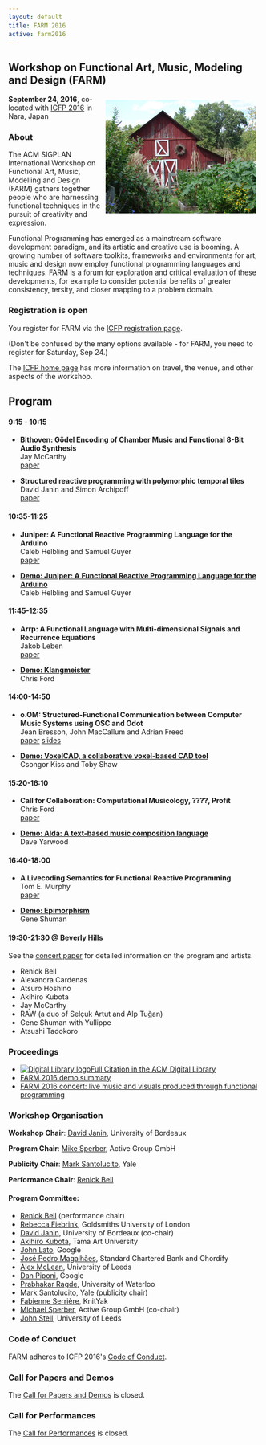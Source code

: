 ```yaml
---
layout: default
title: FARM 2016
active: farm2016
---
```


## Workshop on Functional Art, Music, Modeling and Design (FARM)

<img src="/files/farm-lambda-small.jpg" style="float: right; margin: 10px;" />

**September 24, 2016**, co-located with
[ICFP 2016](http://conf.researchr.org/home/icfp-2016) in Nara, Japan

### About

The ACM SIGPLAN International Workshop on Functional Art, Music,
Modelling and Design (FARM) gathers together people who are harnessing
functional techniques in the pursuit of creativity and expression.

Functional Programming has emerged as a mainstream software
development paradigm, and its artistic and creative use is booming. A
growing number of software toolkits, frameworks and environments for
art, music and design now employ functional programming languages and
techniques. FARM is a forum for exploration and critical evaluation of
these developments, for example to consider potential benefits of
greater consistency, tersity, and closer mapping to a problem domain.

### Registration is open

You register for FARM via the
[ICFP registration page](http://conf.researchr.org/attending/icfp-2016/Registration).

(Don't be confused by the many options available - for FARM, you need
to register for Saturday, Sep 24.)

The [ICFP home page](http://conf.researchr.org/home/icfp-2016) has
more information on travel, the venue, and other aspects of the
workshop.

## Program ##

#### 9:15 - 10:15

* **Bithoven: Gödel Encoding of Chamber Music and Functional 8-Bit Audio Synthesis**<br/>
  Jay McCarthy<br/>
  <a class="DLtitleLink" href="http://dl.acm.org/authorize?N19403" title="Get the Full Text from the ACM Digital Library">paper</a>

* **Structured reactive programming with polymorphic temporal tiles**<br/>
  David Janin and Simon Archipoff<br/>
  <a class="DLtitleLink" href="http://dl.acm.org/authorize?N19416" title="Get the Full Text from the ACM Digital Library">paper</a>

#### 10:35-11:25

* **Juniper: A Functional Reactive Programming Language for the Arduino**<br/>
  Caleb Helbling and Samuel Guyer<br/>
  <a class="DLtitleLink" href="http://dl.acm.org/authorize?N19404" title="Get the Full Text from the ACM Digital Library">paper</a>

* [**Demo: Juniper: A Functional Reactive Programming Language for the Arduino**](juniper.html)<br/>Caleb Helbling and Samuel Guyer

#### 11:45-12:35

* **Arrp: A Functional Language with Multi-dimensional Signals and Recurrence Equations**<br/>
  Jakob Leben<br/>
  <a class="DLtitleLink" href="http://dl.acm.org/authorize?N19415" title="Get the Full Text from the ACM Digital Library">paper</a>

* [**Demo: Klangmeister**](klangmeister.html)<br/>Chris Ford

#### 14:00-14:50

* **o.OM: Structured-Functional Communication between Computer Music Systems using OSC and Odot**<br/>
  Jean Bresson, John MacCallum and Adrian Freed<br/>
  <a class="DLtitleLink" href="http://dl.acm.org/authorize?N19417" title="Get the Full Text from the ACM Digital Library">paper</a>
  <a href="bresson-slides.pdf">slides</a>

* [**Demo: VoxelCAD, a collaborative voxel-based CAD tool**](voxelcad.html)<br/>Csongor Kiss and Toby Shaw

#### 15:20-16:10

* **Call for Collaboration: Computational Musicology, ????, Profit**<br/>
  Chris Ford<br/>
  <a class="DLtitleLink" href="http://dl.acm.org/authorize?N19419" title="Get the Full Text from the ACM Digital Library">paper</a>

* [**Demo: Alda: A text-based music composition language**](alda.html)<br/>Dave Yarwood

#### 16:40-18:00

* **A Livecoding Semantics for Functional Reactive Programming**<br/>
  Tom E. Murphy<br/>
  <a class="DLtitleLink" href="http://dl.acm.org/authorize?N19418" title="Get the Full Text from the ACM Digital Library">paper</a>

* [**Demo: Epimorphism**](epimorphism.html)<br/>Gene Shuman

#### 19:30-21:30 @ Beverly Hills

See the [concert paper](performance) for detailed information on the program and artists.

* Renick Bell
* Alexandra Cardenas
* Atsuro Hoshino
* Akihiro Kubota
* Jay McCarthy
* RAW (a duo of Selçuk Artut and Alp Tuğan)
* Gene Shuman with Yullippe
* Atsushi Tadokoro

### Proceedings

* <a class="DLcitLink" href="http://dl.acm.org/citation.cfm?id=2975980" title="Go to the ACM Digital Library for additional information about this proceeding"><img class="DLlogo" src="http://dl.acm.org/img/dllogo.png" alt="Digital Library logo" height="30" width="30">Full Citation in the ACM Digital Library</a>
* <a class="DLtitleLink" href="http://dl.acm.org/authorize?N19410" title="Get the Full Text from the ACM Digital Library">FARM 2016 demo summary</a>
* <a class="DLtitleLink" href="http://dl.acm.org/authorize?N19411" title="Get the Full Text from the ACM Digital Library">FARM 2016 concert: live music and visuals produced through functional programming</a>

### Workshop Organisation

**Workshop Chair**: [David Janin](http://www.labri.fr/perso/janin/), University of Bordeaux

**Program Chair**: [Mike Sperber](http://deinprogramm.de/sperber/),
  Active Group GmbH

**Publicity Chair**: [Mark Santolucito](http://marksantolucito.com/), Yale

**Performance Chair**: [Renick Bell](http://www.renickbell.net/)

#### Program Committee:

* [Renick Bell](http://www.renickbell.net/) (performance chair)
* [Rebecca Fiebrink](http://www.doc.gold.ac.uk/~mas01rf/Rebecca_Fiebrink_Goldsmiths/welcome.html),
 Goldsmiths University of London
* [David Janin](http://www.labri.fr/perso/janin/), University of
  Bordeaux (co-chair)
* [Akihiro Kubota](http://faculty.tamabi.ac.jp/html/en/23.html), Tama Art University
* [John Lato](http://johnlato.blogspot.de/), Google
* [José Pedro Magalhães](http://dreixel.net/), Standard Chartered Bank
  and Chordify
* [Alex McLean](http://yaxu.org/), University of Leeds
* [Dan Piponi](https://plus.google.com/+DanPiponi), Google
* [Prabhakar Ragde](https://cs.uwaterloo.ca/~plragde/), University of Waterloo
* [Mark Santolucito](http://marksantolucito.com/), Yale (publicity
  chair)
* [Fabienne Serrière](http://fabienne.us/), KnitYak  
* [Michael Sperber](http://www.deinprogramm.de/sperber/), Active Group
GmbH (co-chair)
* [John Stell](http://www.comp.leeds.ac.uk/jgs/), University of Leeds

### Code of Conduct

FARM adheres to ICFP 2016's
[Code of Conduct](http://conf.researchr.org/attending/icfp-2016/code-of-conduct).

### Call for Papers and Demos

The [Call for Papers and Demos](cfp.html) is closed.

### Call for Performances

The [Call for Performances](call-for-performances.html) is closed.
